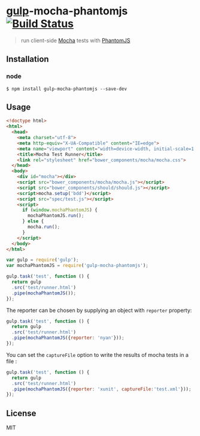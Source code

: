 # [gulp](https://github.com/wearefractal/gulp)-mocha-phantomjs [![Build Status](https://travis-ci.org/mrhooray/gulp-mocha-phantomjs.svg?branch=master)](https://travis-ci.org/mrhooray/gulp-mocha-phantomjs)
> run client-side [Mocha](https://github.com/visionmedia/mocha) tests with [PhantomJS](https://github.com/ariya/phantomjs)

## Installation
### node
```shell
$ npm install gulp-mocha-phantomjs --save-dev
```

## Usage
```html
<!doctype html>
<html>
  <head>
    <meta charset="utf-8">
    <meta http-equiv="X-UA-Compatible" content="IE=edge">
    <meta name="viewport" content="width=device-width, initial-scale=1.0">
    <title>Mocha Test Runner</title>
    <link rel="stylesheet" href="bower_components/mocha/mocha.css">
  </head>
  <body>
    <div id="mocha"></div>
    <script src="bower_components/mocha/mocha.js"></script>
    <script src="bower_components/should/should.js"></script>
    <script>mocha.setup('bdd')</script>
    <script src="spec/test.js"></script>
    <script>
      if (window.mochaPhantomJS) {
        mochaPhantomJS.run();
      } else {
        mocha.run();
      }
    </script>
  </body>
</html>
```

```javascript
var gulp = require('gulp');
var mochaPhantomJS = require('gulp-mocha-phantomjs');

gulp.task('test', function () {
  return gulp
  .src('test/runner.html')
  .pipe(mochaPhantomJS());
});
```

The reporter can be chosen by supplying an object with `reporter` property:

```javascript
gulp.task('test', function () {
  return gulp
  .src('test/runner.html')
  .pipe(mochaPhantomJS({reporter: 'nyan'}));
});
```

You can set the `captureFile` option to write the results of mocha tests in a file :

```javascript
gulp.task('test', function () {
  return gulp
  .src('test/runner.html')
  .pipe(mochaPhantomJS({reporter: 'xunit', captureFile:'test.xml'}));
});
```

## License
MIT
